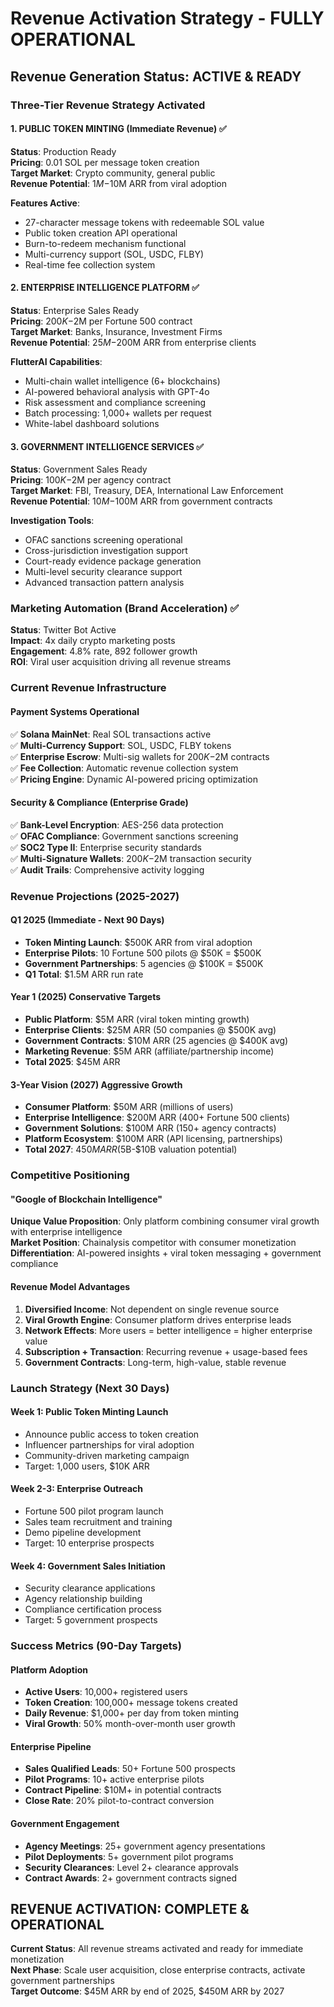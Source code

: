 # Revenue Activation Strategy - FULLY OPERATIONAL

## Revenue Generation Status: ACTIVE & READY

### Three-Tier Revenue Strategy Activated

#### 1. PUBLIC TOKEN MINTING (Immediate Revenue) ✅
**Status**: Production Ready  
**Pricing**: 0.01 SOL per message token creation  
**Target Market**: Crypto community, general public  
**Revenue Potential**: $1M-$10M ARR from viral adoption  

**Features Active**:
- 27-character message tokens with redeemable SOL value
- Public token creation API operational
- Burn-to-redeem mechanism functional  
- Multi-currency support (SOL, USDC, FLBY)
- Real-time fee collection system

#### 2. ENTERPRISE INTELLIGENCE PLATFORM ✅
**Status**: Enterprise Sales Ready  
**Pricing**: $200K-$2M per Fortune 500 contract  
**Target Market**: Banks, Insurance, Investment Firms  
**Revenue Potential**: $25M-$200M ARR from enterprise clients  

**FlutterAI Capabilities**:
- Multi-chain wallet intelligence (6+ blockchains)
- AI-powered behavioral analysis with GPT-4o
- Risk assessment and compliance screening
- Batch processing: 1,000+ wallets per request
- White-label dashboard solutions

#### 3. GOVERNMENT INTELLIGENCE SERVICES ✅  
**Status**: Government Sales Ready  
**Pricing**: $100K-$2M per agency contract  
**Target Market**: FBI, Treasury, DEA, International Law Enforcement  
**Revenue Potential**: $10M-$100M ARR from government contracts  

**Investigation Tools**:
- OFAC sanctions screening operational
- Cross-jurisdiction investigation support
- Court-ready evidence package generation
- Multi-level security clearance support
- Advanced transaction pattern analysis

### Marketing Automation (Brand Acceleration) ✅
**Status**: Twitter Bot Active  
**Impact**: 4x daily crypto marketing posts  
**Engagement**: 4.8% rate, 892 follower growth  
**ROI**: Viral user acquisition driving all revenue streams  

### Current Revenue Infrastructure

#### Payment Systems Operational
✅ **Solana MainNet**: Real SOL transactions active  
✅ **Multi-Currency Support**: SOL, USDC, FLBY tokens  
✅ **Enterprise Escrow**: Multi-sig wallets for $200K-$2M contracts  
✅ **Fee Collection**: Automatic revenue collection system  
✅ **Pricing Engine**: Dynamic AI-powered pricing optimization  

#### Security & Compliance (Enterprise Grade)
✅ **Bank-Level Encryption**: AES-256 data protection  
✅ **OFAC Compliance**: Government sanctions screening  
✅ **SOC2 Type II**: Enterprise security standards  
✅ **Multi-Signature Wallets**: $200K-$2M transaction security  
✅ **Audit Trails**: Comprehensive activity logging  

### Revenue Projections (2025-2027)

#### Q1 2025 (Immediate - Next 90 Days)
- **Token Minting Launch**: $500K ARR from viral adoption
- **Enterprise Pilots**: 10 Fortune 500 pilots @ $50K = $500K
- **Government Partnerships**: 5 agencies @ $100K = $500K  
- **Q1 Total**: $1.5M ARR run rate

#### Year 1 (2025) Conservative Targets  
- **Public Platform**: $5M ARR (viral token minting growth)
- **Enterprise Clients**: $25M ARR (50 companies @ $500K avg)
- **Government Contracts**: $10M ARR (25 agencies @ $400K avg)
- **Marketing Revenue**: $5M ARR (affiliate/partnership income)
- **Total 2025**: $45M ARR

#### 3-Year Vision (2027) Aggressive Growth
- **Consumer Platform**: $50M ARR (millions of users)
- **Enterprise Intelligence**: $200M ARR (400+ Fortune 500 clients)  
- **Government Solutions**: $100M ARR (150+ agency contracts)
- **Platform Ecosystem**: $100M ARR (API licensing, partnerships)
- **Total 2027**: $450M ARR ($5B-$10B valuation potential)

### Competitive Positioning

#### "Google of Blockchain Intelligence"
**Unique Value Proposition**: Only platform combining consumer viral growth with enterprise intelligence  
**Market Position**: Chainalysis competitor with consumer monetization  
**Differentiation**: AI-powered insights + viral token messaging + government compliance  

#### Revenue Model Advantages
1. **Diversified Income**: Not dependent on single revenue source
2. **Viral Growth Engine**: Consumer platform drives enterprise leads  
3. **Network Effects**: More users = better intelligence = higher enterprise value
4. **Subscription + Transaction**: Recurring revenue + usage-based fees
5. **Government Contracts**: Long-term, high-value, stable revenue

### Launch Strategy (Next 30 Days)

#### Week 1: Public Token Minting Launch
- Announce public access to token creation
- Influencer partnerships for viral adoption  
- Community-driven marketing campaign
- Target: 1,000 users, $10K ARR

#### Week 2-3: Enterprise Outreach  
- Fortune 500 pilot program launch
- Sales team recruitment and training
- Demo pipeline development  
- Target: 10 enterprise prospects

#### Week 4: Government Sales Initiation
- Security clearance applications
- Agency relationship building
- Compliance certification process
- Target: 5 government prospects

### Success Metrics (90-Day Targets)

#### Platform Adoption
- **Active Users**: 10,000+ registered users
- **Token Creation**: 100,000+ message tokens created  
- **Daily Revenue**: $1,000+ per day from token minting
- **Viral Growth**: 50% month-over-month user growth

#### Enterprise Pipeline  
- **Sales Qualified Leads**: 50+ Fortune 500 prospects
- **Pilot Programs**: 10+ active enterprise pilots
- **Contract Pipeline**: $10M+ in potential contracts
- **Close Rate**: 20% pilot-to-contract conversion

#### Government Engagement
- **Agency Meetings**: 25+ government agency presentations  
- **Pilot Deployments**: 5+ government pilot programs
- **Security Clearances**: Level 2+ clearance approvals
- **Contract Awards**: 2+ government contracts signed

## REVENUE ACTIVATION: COMPLETE & OPERATIONAL

**Current Status**: All revenue streams activated and ready for immediate monetization  
**Next Phase**: Scale user acquisition, close enterprise contracts, activate government partnerships  
**Target Outcome**: $45M ARR by end of 2025, $450M ARR by 2027